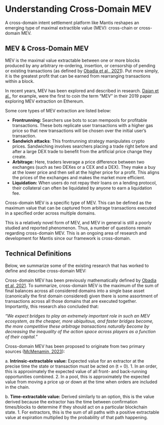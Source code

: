 # Understanding Cross-Domain MEV

A cross-domain intent settlement platform like Mantis reshapes an emerging type of maximal extractible value (MEV): cross-chain or cross-domain MEV.

## MEV & Cross-Domain MEV

MEV is the maximal value extractable between one or more blocks produced by any arbitrary re-ordering, insertion, or censorship of pending or existing transactions (as defined by [Obadia et al., 2021](https://arxiv.org/pdf/2112.01472.pdf)). Put more simply, it is the greatest profit that can be earned from rearranging transactions within a block.

In recent years, MEV has been explored and described in research. [Daian et al.](https://arxiv.org/pdf/1904.05234), for example, were the first to coin the term “MEV” in their 2019 paper exploring MEV extraction on Ethereum.

Some core types of MEV extraction are listed below:

- **Frontrunning:** Searchers use bots to scan mempools for profitable transactions. These bots replicate user transactions with a higher gas price so that new transactions will be chosen over the initial user’s transaction.
- **Sandwich attacks**: This frontrunning strategy manipulates crypto prices. Sandwiching involves searchers placing a trade right before and after a large DEX trade to benefit from the artificial price change they create.
- **Arbitrage:** Here, traders leverage a price difference between two exchanges (such as two DEXes or a CEX and a DEX). They make a buy at the lower price and then sell at the higher price for a profit. This aligns the prices of the exchanges and makes the market more efficient.
- **Liquidation:** When users do not repay their loans on a lending protocol, their collateral can often be liquidated by anyone to earn a liquidation fee.

Cross-domain MEV is a specific type of MEV. This can be defined as the maximum value that can be captured from arbitrage transactions executed in a specified order across multiple domains.

This is a relatively novel form of MEV, and MEV in general is still a poorly studied and reported phenomenon. Thus, a number of questions remain regarding cross-domain MEV. This is an ongoing area of research and development for Mantis since our framework is cross-domain.

## Technical Definitions

Below, we summarize some of the existing research that has worked to define and describe cross-domain MEV:

Cross-domain MEV has been previously mathematically defined by [Obadia et al, 2021](https://arxiv.org/pdf/2112.01472.pdf). To summarize, cross-domain MEV is the maximum of the sum of final balances across all considered domains into a single base asset (canonically the first domain considered) given there is some assortment of transactions across all those domains that are executed together. Importantly, this research also concluded that:

_“We expect bridges to play an extremely important role in such an MEV ecosystem, as the cheaper, more ubiquitous, and faster bridges become, the more competitive these arbitrage transactions naturally become by decreasing the inequality of the action space across players as a function of their capital.”_

Cross-domain MEV has been proposed to originate from two primary sources ([McMenamin, 2023](https://arxiv.org/abs/2308.04159)):

a. **Intrinsic-extractable value:** Expected value for an extractor at the precise time the state or transaction must be acted on (t = 0).
    1. In an order, this is approximately the expected value of all front- and back-running opportunities combined.
    2. In a pool, this is approximately the expected value from moving a price up or down at the time when orders are included in the chain.


b. **Time-extractable value:** Derived similarly to an option, this is the value derived because the extractor has the time between confirmation times/blocks to determine if they should act on a particular blockchain state.
    1. For extractors, this is the sum of all paths with a positive extractable value at expiration multiplied by the probability of that path happening.